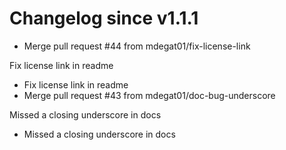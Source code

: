 # Changelog since v1.1.1
- Merge pull request #44 from mdegat01/fix-license-link

Fix license link in readme 
- Fix license link in readme 
- Merge pull request #43 from mdegat01/doc-bug-underscore

Missed a closing underscore in docs 
- Missed a closing underscore in docs 
